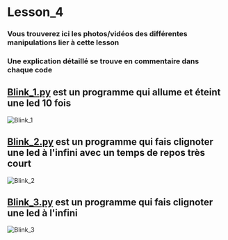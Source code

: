 # Lesson_4

### Vous trouverez ici les photos/vidéos des différentes manipulations lier à cette lesson

### Une explication détaillé se trouve en commentaire dans chaque code

## [Blink_1.py](Blink_1.py) est un programme qui allume et éteint une led 10 fois

![Blink_1](https://user-images.githubusercontent.com/125505805/224540865-d1de62b1-f0ef-479d-b4e9-5de1ae0fd0c4.gif)


## [Blink_2.py](Blink_2.py) est un programme qui fais clignoter une led à l'infini avec un temps de repos très court

![Blink_2](https://user-images.githubusercontent.com/125505805/224541422-3eab25fa-99a1-4255-8dff-6c05056ea034.gif)


## [Blink_3.py](Blink_3.py) est un programme qui fais clignoter une led à l'infini

![Blink_3](https://user-images.githubusercontent.com/125505805/224541461-a353211c-573f-4344-8bfa-6dff1c355592.gif)
